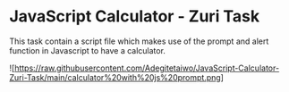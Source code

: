 # JavaScript Calculator - Zuri Task

This task contain a script file which makes use of the prompt and alert function in Javascript
to have a calculator.

![https://raw.githubusercontent.com/Adegitetaiwo/JavaScript-Calculator-Zuri-Task/main/calculator%20with%20js%20prompt.png]
